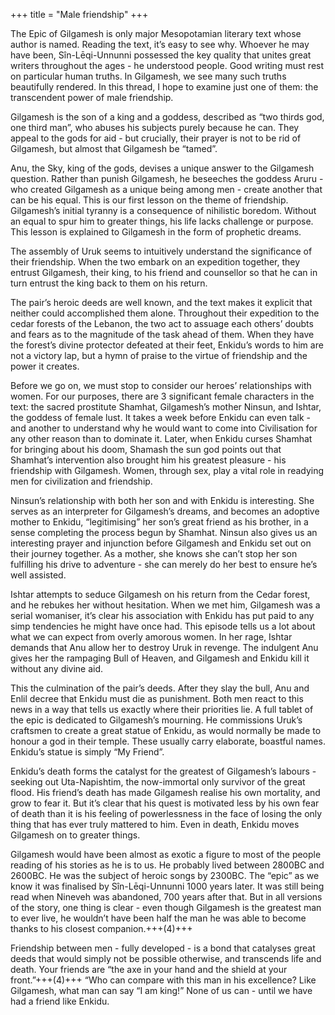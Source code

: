 +++
title = "Male friendship"
+++

The Epic of Gilgamesh is only major Mesopotamian literary text whose author is named. Reading the text, it’s easy to see why. Whoever he may have been, Sîn-Lēqi-Unnunni possessed the key quality that unites great writers throughout the ages - he understood people. Good writing must rest on particular human truths. In Gilgamesh, we see many such truths beautifully rendered. In this thread, I hope to examine just one of them: the transcendent power of male friendship.

Gilgamesh is the son of a king and a goddess, described as “two thirds god, one third man”, who abuses his subjects purely because he can. They appeal to the gods for aid - but crucially, their prayer is not to be rid of Gilgamesh, but almost that Gilgamesh be “tamed”.

Anu, the Sky, king of the gods, devises a unique answer to the Gilgamesh question. Rather than punish Gilgamesh, he beseeches the goddess Aruru - who created Gilgamesh as a unique being among men - create another that can be his equal. This is our first lesson on the theme of friendship. Gilgamesh’s initial tyranny is a consequence of nihilistic boredom. Without an equal to spur him to greater things, his life lacks challenge or purpose. This lesson is explained to Gilgamesh in the form of prophetic dreams.

The assembly of Uruk seems to intuitively understand the significance of their friendship. When the two embark on an expedition together, they entrust Gilgamesh, their king, to his friend and counsellor so that he can in turn entrust the king back to them on his return.

The pair’s heroic deeds are well known, and the text makes it explicit that neither could accomplished them alone. Throughout their expedition to the cedar forests of the Lebanon, the two act to assuage each others’ doubts and fears as to the magnitude of the task ahead of them. When they have the forest’s divine protector defeated at their feet, Enkidu’s words to him are not a victory lap, but a hymn of praise to the virtue of friendship and the power it creates.

Before we go on, we must stop to consider our heroes’ relationships with women. For our purposes, there are 3 significant female characters in the text: the sacred prostitute Shamhat, Gilgamesh’s mother Ninsun, and Ishtar, the goddess of female lust. It takes a week before Enkidu can even talk - and another to understand why he would want to come into Civilisation for any other reason than to dominate it. Later, when Enkidu curses Shamhat for bringing about his doom, Shamash the sun god points out that Shamhat’s intervention also brought him his greatest pleasure - his friendship with Gilgamesh. Women, through sex, play a vital role in readying men for civilization and friendship.

Ninsun’s relationship with both her son and with Enkidu is interesting. She serves as an interpreter for Gilgamesh’s dreams, and becomes an adoptive mother to Enkidu, “legitimising” her son’s great friend as his brother, in a sense completing the process begun by Shamhat. Ninsun also gives us an interesting prayer and injunction before Gilgamesh and Enkidu set out on their journey together. As a mother, she knows she can’t stop her son fulfilling his drive to adventure - she can merely do her best to ensure he’s well assisted.

Ishtar attempts to seduce Gilgamesh on his return from the Cedar forest, and he rebukes her without hesitation. When we met him, Gilgamesh was a serial womaniser, it’s clear his association with Enkidu has put paid to any simp tendencies he might have once had. This episode tells us a lot about what we can expect from overly amorous women. In her rage, Ishtar demands that Anu allow her to destroy Uruk in revenge. The indulgent Anu gives her the rampaging Bull of Heaven, and Gilgamesh and Enkidu kill it without any divine aid.


This the culmination of the pair’s deeds. After they slay the bull, Anu and Enlil decree that Enkidu must die as punishment. Both men react to this news in a way that tells us exactly where their priorities lie. A full tablet of the epic is dedicated to Gilgamesh’s mourning. He commissions Uruk’s craftsmen to create a great statue of Enkidu, as would normally be made to honour a god in their temple. These usually carry elaborate, boastful names. Enkidu’s statue is simply “My Friend”.


Enkidu’s death forms the catalyst for the greatest of Gilgamesh’s labours - seeking out Uta-Napishtim, the now-immortal only survivor of the great flood. His friend’s death has made Gilgamesh realise his own mortality, and grow to fear it. But it’s clear that his quest is motivated less by his own fear of death than it is his feeling of powerlessness in the face of losing the only thing that has ever truly mattered to him. Even in death, Enkidu moves Gilgamesh on to greater things.

Gilgamesh would have been almost as exotic a figure to most of the people reading of his stories as he is to us. He probably lived between 2800BC and 2600BC. He was the subject of heroic songs by 2300BC. The “epic” as we know it was finalised by Sîn-Lēqi-Unnunni 1000 years later. It was still being read when Nineveh was abandoned, 700 years after that. But in all versions of the story, one thing is clear - even though Gilgamesh is the greatest man to ever live, he wouldn’t have been half the man he was able to become thanks to his closest companion.+++(4)+++

Friendship between men - fully developed - is a bond that catalyses great deeds that would simply not be possible otherwise, and transcends life and death. Your friends are “the axe in your hand and the shield at your front.”+++(4)+++ “Who can compare with this man in his excellence? Like Gilgamesh, what man can say “I am king!” None of us can - until we have had a friend like Enkidu.